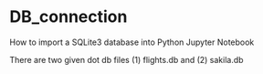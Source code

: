 # DB_connection
How to import a SQLite3 database into Python Jupyter Notebook 

There are two given dot db files 
(1) flights.db and 
(2) sakila.db
